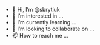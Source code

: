 - 👋 Hi, I’m @sbrytiuk
- 👀 I’m interested in ...
- 🌱 I’m currently learning ...
- 💞️ I’m looking to collaborate on ...
- 📫 How to reach me ...

<!---
sbrytiuk/sbrytiuk is a ✨ special ✨ repository because its `README.md` (this file) appears on your GitHub profile.
You can click the Preview link to take a look at your changes.
--->
